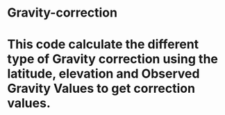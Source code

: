 # Gravity-correction 
# This code calculate the different type of Gravity correction using the latitude, elevation and Observed Gravity Values to get correction values.
